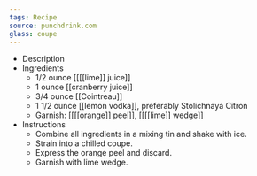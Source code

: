 ```yaml
---
tags: Recipe
source: punchdrink.com
glass: coupe
---
```


- Description
- Ingredients
	- 1/2 ounce [[[[lime]] juice]]
	- 1 ounce [[cranberry juice]]
	- 3/4 ounce [[Cointreau]]
	- 1 1/2 ounce [[lemon vodka]], preferably Stolichnaya Citron
	- Garnish: [[[[orange]] peel]], [[[[lime]] wedge]]
- Instructions
	- Combine all ingredients in a mixing tin and shake with ice.
	- Strain into a chilled coupe.
	- Express the orange peel and discard.
	- Garnish with lime wedge.
